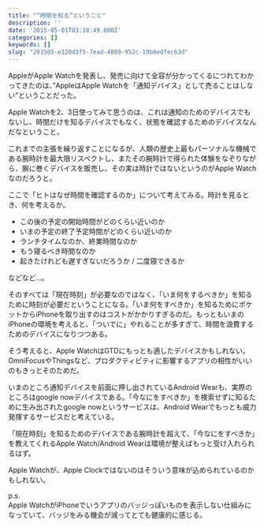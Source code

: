 ```yaml
---
title: "“時間を知る”ということ"
description: ''
date: '2015-05-01T03:18:49.000Z'
categories: []
keywords: []
slug: "201505-e120d3f5-7ead-4889-952c-19b8edfec63d"
---
```

AppleがApple Watchを発表し、発売に向けて全容が分かってくるにつれてわかってきたのは、”AppleはApple Watchを「通知デバイス」として売ることはしない”ということだった。

Apple Watchを2、3日使ってみて思うのは、これは通知のためのデバイスでもないし、時間だけを知るデバイスでもなく、状態を確認するためのデバイスなんだなということ。

これまでの主張を繰り返すことになるが、人類の歴史上最もパーソナルな機械である腕時計を最大限リスペクトし、またその腕時計で得られた体験をなぞりながら、腕に巻くデバイスを販売し、その実は時計ではないというのがApple Watchなのだろうと。

ここで「ヒトはなぜ時間を確認するのか」について考えてみる。時計を見るとき、何を考えるか。

*   この後の予定の開始時間がどのくらい近いのか
*   いまの予定の終了予定時間がどのくらい近いのか
*   ランチタイムなのか、終業時間なのか
*   もう寝るべき時間なのか
*   起きたけれども遅すぎないだろうか / 二度寝できるか

などなど…。

そのすべては「現在時刻」が必要なのではなく、「いま何をするべきか」を知るために時刻が必要だということになる。「いま何をすべきか」を知るためにポケットからiPhoneを取り出すのはコストがかかりすぎるのだ。もっともいまのiPhoneの環境を考えると、「ついでに」やれることが多すぎて、時間を浪費するためのデバイスになりつつある。

そう考えると、Apple WatchはGTDにもっとも適したデバイスかもしれない。OmniFocusやThingsなど、プロダクティビティに影響するアプリの相性がいいのもきっとそのためだ。

いまのところ通知デバイスを前面に押し出されているAndroid Wearも、実際のところはgoogle nowデバイスである。「今なにをすべきか」を検索せずに知るために生み出されたgoogle nowというサービスは、Android Wearでもっとも威力発揮するサービスだと考えている。

「現在時刻」を知るためのデバイスである腕時計を超えて、「今なにをすべきか」を教えてくれるApple Watch/Android Wearは環境が整えばもっと受け入れられるはず。

Apple Watchが、Apple Clockではないのはそういう意味が込められているのかもしれない。

p.s.  
Apple WatchがiPhoneでいうアプリのバッジっぽいものを表示しない仕組みになっていて、バッジをみる機会が減ってとても健康的に感じる。